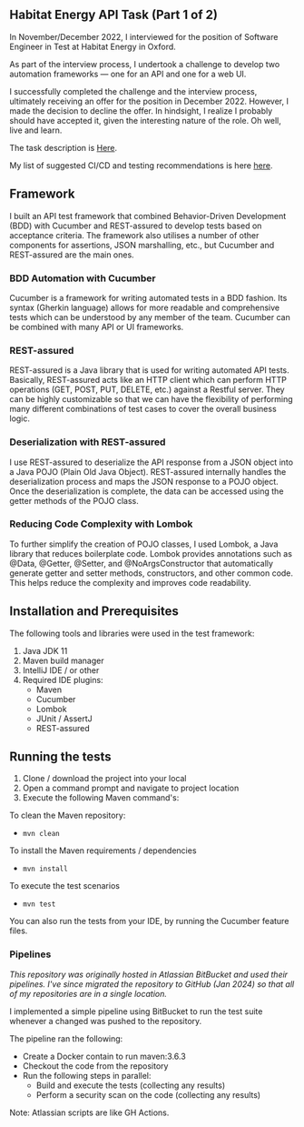 ## Habitat Energy API Task (Part 1 of 2)

In November/December 2022, I interviewed for the position of Software Engineer in Test at Habitat Energy in Oxford.

As part of the interview process, I undertook a challenge to develop two automation frameworks — one for an API and one
for a web UI.

I successfully completed the challenge and the interview process, ultimately receiving an offer for the position in 
December 2022. However, I made the decision to decline the offer. In hindsight, I realize I probably should have 
accepted it, given the interesting nature of the role. Oh well, live and learn.

The task description is [Here](TECHNICAL-TASK.md).

My list of suggested CI/CD and testing recommendations is here [here](RECOMMENDATIONS.md).

## Framework

I built an API test framework that combined Behavior-Driven Development (BDD) with Cucumber and REST-assured to develop
tests based on acceptance criteria.  The framework also utilises a number of other components for assertions, JSON 
marshalling, etc., but Cucumber and REST-assured are the main ones.

### BDD Automation with Cucumber

Cucumber is a framework for writing automated tests in a BDD fashion. Its syntax (Gherkin language) allows for more 
readable and comprehensive tests which can be understood by any member of the team. Cucumber can be combined with many 
API or UI frameworks.

### REST-assured

REST-assured is a Java library that is used for writing automated API tests. Basically, REST-assured acts like an HTTP 
client which can perform HTTP operations (GET, POST, PUT, DELETE, etc.) against a Restful server. They can be highly 
customizable so that we can have the flexibility of performing many different combinations of test cases to cover the
overall business logic.

### Deserialization with REST-assured

I use REST-assured to deserialize the API response from a JSON object into a Java POJO (Plain Old Java Object). 
REST-assured internally handles the deserialization process and maps the JSON response to a POJO object. Once the 
deserialization is complete, the data can be accessed using the getter methods of the POJO class.

### Reducing Code Complexity with Lombok

To further simplify the creation of POJO classes, I used Lombok, a Java library that reduces boilerplate code. Lombok 
provides annotations such as @Data, @Getter, @Setter, and @NoArgsConstructor that automatically generate getter
and setter methods, constructors, and other common code. This helps reduce the complexity and improves code readability.

## Installation and Prerequisites

The following tools and libraries were used in the test framework:

1. Java JDK 11
2. Maven build manager 
3. IntelliJ IDE / or other
4. Required IDE plugins:
    - Maven
    - Cucumber
    - Lombok
    - JUnit / AssertJ
    - REST-assured

## Running the tests

1. Clone / download the project into your local
2. Open a command prompt and navigate to project location
3. Execute the following Maven command's:

To clean the Maven repository:
- `mvn clean`

To install the Maven requirements / dependencies 
- `mvn install`

To execute the test scenarios
- `mvn test`

You can also run the tests from your IDE, by running the Cucumber feature files.

### Pipelines

_This repository was originally hosted in Atlassian BitBucket and used their pipelines. I've since migrated
the repository to GitHub (Jan 2024) so that all of my repositories are in a single location._

I implemented a simple pipeline using BitBucket to run the test suite whenever a changed was pushed to the repository.

The pipeline ran the following:

- Create a Docker contain to run maven:3.6.3
- Checkout the code from the repository
- Run the following steps in parallel:
   - Build and execute the tests (collecting any results)
   - Perform a security scan on the code (collecting any results)

Note: Atlassian scripts are like GH Actions.
